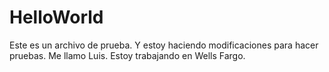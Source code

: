 # HelloWorld
Este es un archivo de prueba. Y estoy haciendo modificaciones para hacer pruebas.
Me llamo Luis.
Estoy trabajando en Wells Fargo.
